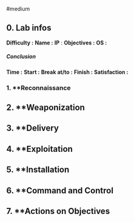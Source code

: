 #medium

## 0. **Lab infos**

**Difficulty :** 
**Name :** 
**IP** : 
**Objectives :** 
**OS :** 

##### **Conclusion**
**Time :** 
	**Start :** 
	**Break at/to :** 
	**Finish :**
**Satisfaction :**  
### 1. **Reconnaissance

## 2. **Weaponization

## 3. **Delivery

## 4. **Exploitation

## 5. **Installation

## 6. **Command and Control

## 7. **Actions on Objectives

